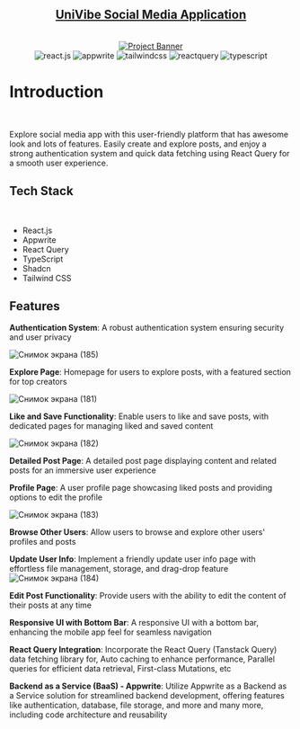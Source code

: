 <div align="center">
  
  ## <a href="https://uni-vibe.vercel.app/sign-in" target="_blank">UniVibe Social Media Application</a>
  <br />
    <a href="https://www.linkedin.com/in/nataliya-kachor-522170271/" target="_blank">
      <img src="https://github.com/magistrkim/uni-vibe/assets/115700340/25fe893c-4ccc-41b0-9f69-1dc276e723cc" alt="Project Banner">
    </a>

  <div>
    <img src="https://img.shields.io/badge/-React_JS-black?style=for-the-badge&logoColor=white&logo=react&color=61DAFB" alt="react.js" />
    <img src="https://img.shields.io/badge/-Appwrite-black?style=for-the-badge&logoColor=white&logo=appwrite&color=FD366E" alt="appwrite" />
    <img src="https://img.shields.io/badge/-Tailwind_CSS-black?style=for-the-badge&logoColor=white&logo=tailwindcss&color=06B6D4" alt="tailwindcss" />
    <img src="https://img.shields.io/badge/-React_Query-black?style=for-the-badge&logoColor=white&logo=reactquery&color=FF4154" alt="reactquery" />
    <img src="https://img.shields.io/badge/-Typescript-black?style=for-the-badge&logoColor=white&logo=typescript&color=3178C6" alt="typescript" />
  </div>
</div>  

# Introduction
 <br />
<p>Explore social media app with this user-friendly platform that has awesome look and lots of features. 
  Easily create and explore posts, and enjoy a strong authentication system and quick data fetching using React Query for a smooth user experience.</p>

## <a name="tech-stack">Tech Stack</a>
 <br />
 
- React.js
- Appwrite
- React Query
- TypeScript
- Shadcn
- Tailwind CSS

 ## <a name="features"> Features</a>
 
**Authentication System**: A robust authentication system ensuring security and user privacy
 
![Снимок экрана (185)](https://github.com/magistrkim/uni-vibe/assets/115700340/7b942e15-1c0a-45ef-9777-3c30ec23646d)


**Explore Page**: Homepage for users to explore posts, with a featured section for top creators
 
![Снимок экрана (181)](https://github.com/magistrkim/uni-vibe/assets/115700340/d79c5e10-1229-45a9-809d-390f8f85a000)


**Like and Save Functionality**: Enable users to like and save posts, with dedicated pages for managing liked and saved content

![Снимок экрана (182)](https://github.com/magistrkim/uni-vibe/assets/115700340/eeaea473-53dc-46c9-9064-9cfd4bfc0c02)


**Detailed Post Page**: A detailed post page displaying content and related posts for an immersive user experience



**Profile Page**: A user profile page showcasing liked posts and providing options to edit the profile

![Снимок экрана (183)](https://github.com/magistrkim/uni-vibe/assets/115700340/aa761817-21b1-4a93-857e-bd45c5275832)


**Browse Other Users**: Allow users to browse and explore other users' profiles and posts

**Update User Info**: Implement a friendly update user info page with effortless file management, storage, and drag-drop feature
 <br />
![Снимок экрана (184)](https://github.com/magistrkim/uni-vibe/assets/115700340/5c3b62e6-465d-4156-96d6-4143db790709)


**Edit Post Functionality**: Provide users with the ability to edit the content of their posts at any time

**Responsive UI with Bottom Bar**: A responsive UI with a bottom bar, enhancing the mobile app feel for seamless navigation

**React Query Integration**: Incorporate the React Query (Tanstack Query) data fetching library for, Auto caching to enhance performance, Parallel queries for efficient data retrieval, First-class Mutations, etc

**Backend as a Service (BaaS) - Appwrite**: Utilize Appwrite as a Backend as a Service solution for streamlined backend development, offering features like authentication, database, file storage, and more and many more, including code architecture and reusability 
